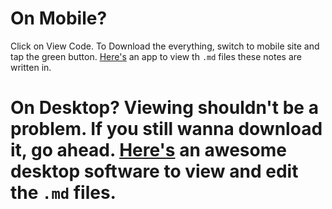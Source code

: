 # On Mobile?
Click on View Code. To Download the everything, switch to mobile site and tap the green button. [Here's](https://play.google.com/store/apps/details?id=com.ryeeeeee.markdownx&hl=en) an app to view th `.md` files these notes are written in.

# On Desktop? Viewing shouldn't be a problem. If you still wanna download it, go ahead. [Here's](https://typora.io/) an awesome desktop software to view and edit the `.md` files.
